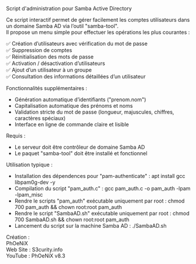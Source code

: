 Script d'administration pour Samba Active Directory  

Ce script interactif permet de gérer facilement les comptes utilisateurs dans un domaine Samba AD via l’outil "samba-tool".  
Il propose un menu simple pour effectuer les opérations les plus courantes :  

✅ Création d’utilisateurs avec vérification du mot de passe  
✅ Suppression de comptes  
✅ Réinitialisation des mots de passe  
✅ Activation / désactivation d’utilisateurs  
✅ Ajout d’un utilisateur à un groupe  
✅ Consultation des informations détaillées d’un utilisateur  

Fonctionnalités supplémentaires :  
- Génération automatique d’identifiants ("prenom.nom")  
- Capitalisation automatique des prénoms et noms  
- Validation stricte du mot de passe (longueur, majuscules, chiffres, caractères spéciaux)  
- Interface en ligne de commande claire et lisible  

Requis :  
- Le serveur doit être contrôleur de domaine Samba AD  
- Le paquet "samba-tool" doit être installé et fonctionnel

Utilisation typique :  

- Installation des dépendences pour "pam-authenticate" : apt install gcc libpam0g-dev -y
- Compilation du script "pam_auth.c" : gcc pam_auth.c -o pam_auth -lpam -lpam_misc
- Rendre le scripts "pam_auth" exécutable uniquement par root : chmod 700 pam_auth && chown root:root pam_auth
- Rendre le script "SambaAD.sh" exécutable uniquement par root : chmod 700 SambaAD.sh && chown root:root pam_auth
- Lancement du script sur la machine Samba AD : ./SambaAD.sh    

Création :  
PhOeNiX  
Web Site : S3curity.info  
YouTube : PhOeNiX v8.3  
